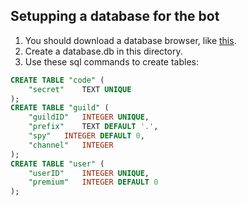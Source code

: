 ## Setupping a database for the bot
1. You should download a database browser, like [this](https://sqlitebrowser.org/).
2. Create a database.db in this directory.
3. Use these sql commands to create tables:
```sql
CREATE TABLE "code" (
	"secret"	TEXT UNIQUE
);
CREATE TABLE "guild" (
	"guildID"	INTEGER UNIQUE,
	"prefix"	TEXT DEFAULT '.',
	"spy"	INTEGER DEFAULT 0,
	"channel"	INTEGER
);
CREATE TABLE "user" (
	"userID"	INTEGER UNIQUE,
	"premium"	INTEGER DEFAULT 0
);
```